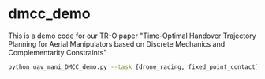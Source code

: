# dmcc_demo

This is a demo code for our TR-O paper "Time-Optimal Handover Trajectory Planning for Aerial Manipulators based on Discrete Mechanics and Complementarity Constraints"

```bash
python uav_mani_DMCC_demo.py --task {drone_racing, fixed_point_contact}
```
